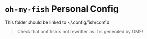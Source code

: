 `oh-my-fish` Personal Config
===

This folder should be linked to ~/.config/fish/conf.d

> Check that omf.fish is not rewritten as it is generated by OMF!
